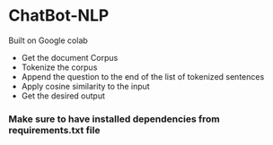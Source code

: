 # ChatBot-NLP
Built on Google colab
<ul>
<li>Get the document Corpus</li>
<li>Tokenize the corpus</li>
<li>Append the question to the end of the list of tokenized sentences</li>
<li>Apply cosine similarity to the input</li>
<li>Get the desired output</li>
</ul>

<h3>Make sure to have installed dependencies from requirements.txt file <h3>



